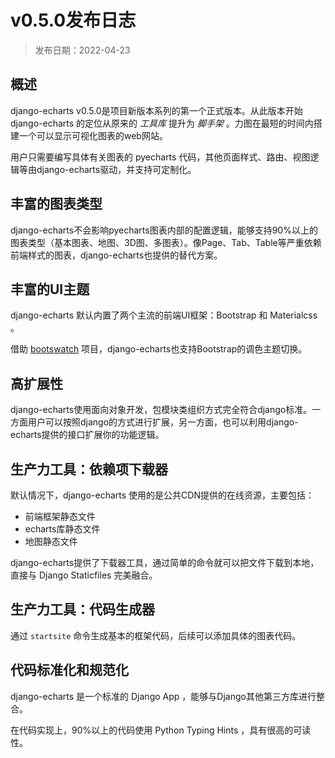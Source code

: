 # v0.5.0发布日志

> 发布日期：2022-04-23

## 概述

django-echarts v0.5.0是项目新版本系列的第一个正式版本。从此版本开始 django-echarts 的定位从原来的 *工具库* 提升为 *脚手架* 。力图在最短的时间内搭建一个可以显示可视化图表的web网站。

用户只需要编写具体有关图表的 pyecharts 代码，其他页面样式、路由、视图逻辑等由django-echarts驱动，并支持可定制化。

## 丰富的图表类型

django-echarts不会影响pyecharts图表内部的配置逻辑，能够支持90%以上的图表类型（基本图表、地图、3D图、多图表）。像Page、Tab、Table等严重依赖前端样式的图表，django-echarts也提供的替代方案。

## 丰富的UI主题

django-echarts 默认内置了两个主流的前端UI框架：Bootstrap 和 Materialcss 。

借助 [bootswatch](https://bootswatch.com/) 项目，django-echarts也支持Bootstrap的调色主题切换。

## 高扩展性

django-echarts使用面向对象开发，包模块类组织方式完全符合django标准。一方面用户可以按照django的方式进行扩展，另一方面，也可以利用django-echarts提供的接口扩展你的功能逻辑。

## 生产力工具：依赖项下载器

默认情况下，django-echarts 使用的是公共CDN提供的在线资源，主要包括：

- 前端框架静态文件
- echarts库静态文件
- 地图静态文件

django-echarts提供了下载器工具，通过简单的命令就可以把文件下载到本地，直接与 Django Staticfiles 完美融合。

## 生产力工具：代码生成器

通过 `startsite` 命令生成基本的框架代码，后续可以添加具体的图表代码。

## 代码标准化和规范化

django-echarts 是一个标准的 Django App ，能够与Django其他第三方库进行整合。

在代码实现上，90%以上的代码使用 Python Typing Hints ，具有很高的可读性。